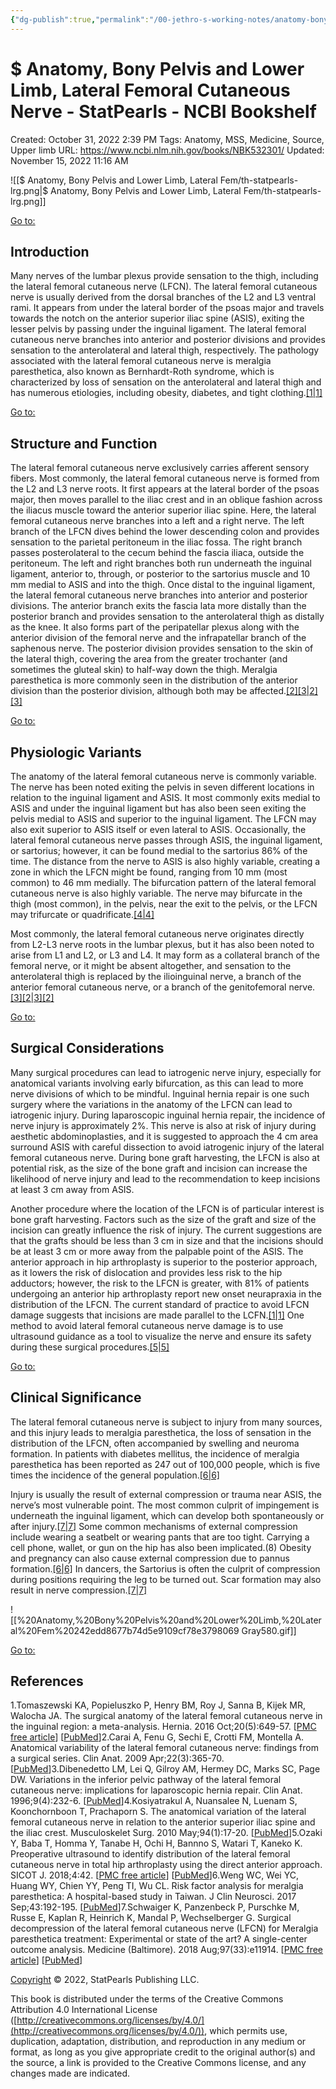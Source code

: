 ```yaml
---
{"dg-publish":true,"permalink":"/00-jethro-s-working-notes/anatomy-bony-pelvis-and-lower-limb-lateral-fem/","dgPassFrontmatter":true}
---
```



# $ Anatomy, Bony Pelvis and Lower Limb, Lateral Femoral Cutaneous Nerve - StatPearls - NCBI Bookshelf

Created: October 31, 2022 2:39 PM
Tags: Anatomy, MSS, Medicine, Source, Upper limb
URL: https://www.ncbi.nlm.nih.gov/books/NBK532301/
Updated: November 15, 2022 11:16 AM

![[$ Anatomy, Bony Pelvis and Lower Limb, Lateral Fem/th-statpearls-lrg.png\|$ Anatomy, Bony Pelvis and Lower Limb, Lateral Fem/th-statpearls-lrg.png]]

[Go to:](https://www.ncbi.nlm.nih.gov/books/NBK532301/#)

## Introduction

Many nerves of the lumbar plexus provide sensation to the thigh, including the lateral femoral cutaneous nerve (LFCN). The lateral femoral cutaneous nerve is usually derived from the dorsal branches of the L2 and L3 ventral rami. It appears from under the lateral border of the psoas major and travels towards the notch on the anterior superior iliac spine (ASIS), exiting the lesser pelvis by passing under the inguinal ligament. The lateral femoral cutaneous nerve branches into anterior and posterior divisions and provides sensation to the anterolateral and lateral thigh, respectively. The pathology associated with the lateral femoral cutaneous nerve is meralgia paresthetica, also known as Bernhardt-Roth syndrome, which is characterized by loss of sensation on the anterolateral and lateral thigh and has numerous etiologies, including obesity, diabetes, and tight clothing.[[1\|1]](https://www.ncbi.nlm.nih.gov/books/NBK532301/#)

[Go to:](https://www.ncbi.nlm.nih.gov/books/NBK532301/#)

## Structure and Function

The lateral femoral cutaneous nerve exclusively carries afferent sensory fibers. Most commonly, the lateral femoral cutaneous nerve is formed from the L2 and L3 nerve roots. It first appears at the lateral border of the psoas major, then moves parallel to the iliac crest and in an oblique fashion across the iliacus muscle toward the anterior superior iliac spine. Here, the lateral femoral cutaneous nerve branches into a left and a right nerve. The left branch of the LFCN dives behind the lower descending colon and provides sensation to the parietal peritoneum in the iliac fossa. The right branch passes posterolateral to the cecum behind the fascia iliaca, outside the peritoneum. The left and right branches both run underneath the inguinal ligament, anterior to, through, or posterior to the sartorius muscle and 10 mm medial to ASIS and into the thigh. Once distal to the inguinal ligament, the lateral femoral cutaneous nerve branches into anterior and posterior divisions. The anterior branch exits the fascia lata more distally than the posterior branch and provides sensation to the anterolateral thigh as distally as the knee. It also forms part of the peripatellar plexus along with the anterior division of the femoral nerve and the infrapatellar branch of the saphenous nerve. The posterior division provides sensation to the skin of the lateral thigh, covering the area from the greater trochanter (and sometimes the gluteal skin) to half-way down the thigh. Meralgia paresthetica is more commonly seen in the distribution of the anterior division than the posterior division, although both may be affected.[[2][3\|2][3]](https://www.ncbi.nlm.nih.gov/books/NBK532301/#)

[Go to:](https://www.ncbi.nlm.nih.gov/books/NBK532301/#)

## Physiologic Variants

The anatomy of the lateral femoral cutaneous nerve is commonly variable. The nerve has been noted exiting the pelvis in seven different locations in relation to the inguinal ligament and ASIS. It most commonly exits medial to ASIS and under the inguinal ligament but has also been seen exiting the pelvis medial to ASIS and superior to the inguinal ligament. The LFCN may also exit superior to ASIS itself or even lateral to ASIS. Occasionally, the lateral femoral cutaneous nerve passes through ASIS, the inguinal ligament, or sartorius; however, it can be found medial to the sartorius 86% of the time. The distance from the nerve to ASIS is also highly variable, creating a zone in which the LFCN might be found, ranging from 10 mm (most common) to 46 mm medially. The bifurcation pattern of the lateral femoral cutaneous nerve is also highly variable. The nerve may bifurcate in the thigh (most common), in the pelvis, near the exit to the pelvis, or the LFCN may trifurcate or quadrificate.[[4\|4]](https://www.ncbi.nlm.nih.gov/books/NBK532301/#)

Most commonly, the lateral femoral cutaneous nerve originates directly from L2-L3 nerve roots in the lumbar plexus, but it has also been noted to arise from L1 and L2, or L3 and L4. It may form as a collateral branch of the femoral nerve, or it might be absent altogether, and sensation to the anterolateral thigh is replaced by the ilioinguinal nerve, a branch of the anterior femoral cutaneous nerve, or a branch of the genitofemoral nerve.[[3][2\|3][2]](https://www.ncbi.nlm.nih.gov/books/NBK532301/#)

[Go to:](https://www.ncbi.nlm.nih.gov/books/NBK532301/#)

## Surgical Considerations

Many surgical procedures can lead to iatrogenic nerve injury, especially for anatomical variants involving early bifurcation, as this can lead to more nerve divisions of which to be mindful. Inguinal hernia repair is one such surgery where the variations in the anatomy of the LFCN can lead to iatrogenic injury. During laparoscopic inguinal hernia repair, the incidence of nerve injury is approximately 2%. This nerve is also at risk of injury during aesthetic abdominoplasties, and it is suggested to approach the 4 cm area surround ASIS with careful dissection to avoid iatrogenic injury of the lateral femoral cutaneous nerve. During bone graft harvesting, the LFCN is also at potential risk, as the size of the bone graft and incision can increase the likelihood of nerve injury and lead to the recommendation to keep incisions at least 3 cm away from ASIS.

Another procedure where the location of the LFCN is of particular interest is bone graft harvesting. Factors such as the size of the graft and size of the incision can greatly influence the risk of injury. The current suggestions are that the grafts should be less than 3 cm in size and that the incisions should be at least 3 cm or more away from the palpable point of the ASIS. The anterior approach in hip arthroplasty is superior to the posterior approach, as it lowers the risk of dislocation and provides less risk to the hip adductors; however, the risk to the LFCN is greater, with 81% of patients undergoing an anterior hip arthroplasty report new onset neurapraxia in the distribution of the LFCN. The current standard of practice to avoid LFCN damage suggests that incisions are made parallel to the LCFN.[[1\|1]](https://www.ncbi.nlm.nih.gov/books/NBK532301/#) One method to avoid lateral femoral cutaneous nerve damage is to use ultrasound guidance as a tool to visualize the nerve and ensure its safety during these surgical procedures.[[5\|5]](https://www.ncbi.nlm.nih.gov/books/NBK532301/#)

[Go to:](https://www.ncbi.nlm.nih.gov/books/NBK532301/#)

## Clinical Significance

The lateral femoral cutaneous nerve is subject to injury from many sources, and this injury leads to meralgia paresthetica, the loss of sensation in the distribution of the LFCN, often accompanied by swelling and neuroma formation. In patients with diabetes mellitus, the incidence of meralgia paresthetica has been reported as 247 out of 100,000 people, which is five times the incidence of the general population.[[6\|6]](https://www.ncbi.nlm.nih.gov/books/NBK532301/#)

Injury is usually the result of external compression or trauma near ASIS, the nerve’s most vulnerable point. The most common culprit of impingement is underneath the inguinal ligament, which can develop both spontaneously or after injury.[[7\|7]](https://www.ncbi.nlm.nih.gov/books/NBK532301/#) Some common mechanisms of external compression include wearing a seatbelt or wearing pants that are too tight. Carrying a cell phone, wallet, or gun on the hip has also been implicated.(8) Obesity and pregnancy can also cause external compression due to pannus formation.[[6\|6]](https://www.ncbi.nlm.nih.gov/books/NBK532301/#) In dancers, the Sartorius is often the culprit of compression during positions requiring the leg to be turned out. Scar formation may also result in nerve compression.[[7\|7]](https://www.ncbi.nlm.nih.gov/books/NBK532301/#)

![[$%20Anatomy,%20Bony%20Pelvis%20and%20Lower%20Limb,%20Lateral%20Fem%20242edd8677b74d5e9109cf78e3798069 Gray580.gif\|$%20Anatomy,%20Bony%20Pelvis%20and%20Lower%20Limb,%20Lateral%20Fem%20242edd8677b74d5e9109cf78e3798069 Gray580.gif]]

[Go to:](https://www.ncbi.nlm.nih.gov/books/NBK532301/#)

## References

1.Tomaszewski KA, Popieluszko P, Henry BM, Roy J, Sanna B, Kijek MR, Walocha JA. The surgical anatomy of the lateral femoral cutaneous nerve in the inguinal region: a meta-analysis. Hernia. 2016 Oct;20(5):649-57. [[PMC free article](https://www.ncbi.nlm.nih.gov/pmc/articles/PMC5023748/)] [[PubMed](https://www.ncbi.nlm.nih.gov/pubmed/27115766)]2.Carai A, Fenu G, Sechi E, Crotti FM, Montella A. Anatomical variability of the lateral femoral cutaneous nerve: findings from a surgical series. Clin Anat. 2009 Apr;22(3):365-70. [[PubMed](https://www.ncbi.nlm.nih.gov/pubmed/19173255)]3.Dibenedetto LM, Lei Q, Gilroy AM, Hermey DC, Marks SC, Page DW. Variations in the inferior pelvic pathway of the lateral femoral cutaneous nerve: implications for laparoscopic hernia repair. Clin Anat. 1996;9(4):232-6. [[PubMed](https://www.ncbi.nlm.nih.gov/pubmed/8793216)]4.Kosiyatrakul A, Nuansalee N, Luenam S, Koonchornboon T, Prachaporn S. The anatomical variation of the lateral femoral cutaneous nerve in relation to the anterior superior iliac spine and the iliac crest. Musculoskelet Surg. 2010 May;94(1):17-20. [[PubMed](https://www.ncbi.nlm.nih.gov/pubmed/20135245)]5.Ozaki Y, Baba T, Homma Y, Tanabe H, Ochi H, Bannno S, Watari T, Kaneko K. Preoperative ultrasound to identify distribution of the lateral femoral cutaneous nerve in total hip arthroplasty using the direct anterior approach. SICOT J. 2018;4:42. [[PMC free article](https://www.ncbi.nlm.nih.gov/pmc/articles/PMC6140356/)] [[PubMed](https://www.ncbi.nlm.nih.gov/pubmed/30222102)]6.Weng WC, Wei YC, Huang WY, Chien YY, Peng TI, Wu CL. Risk factor analysis for meralgia paresthetica: A hospital-based study in Taiwan. J Clin Neurosci. 2017 Sep;43:192-195. [[PubMed](https://www.ncbi.nlm.nih.gov/pubmed/28511974)]7.Schwaiger K, Panzenbeck P, Purschke M, Russe E, Kaplan R, Heinrich K, Mandal P, Wechselberger G. Surgical decompression of the lateral femoral cutaneous nerve (LFCN) for Meralgia paresthetica treatment: Experimental or state of the art? A single-center outcome analysis. Medicine (Baltimore). 2018 Aug;97(33):e11914. [[PMC free article](https://www.ncbi.nlm.nih.gov/pmc/articles/PMC6113044/)] [[PubMed](https://www.ncbi.nlm.nih.gov/pubmed/30113491)]

[Copyright](https://www.ncbi.nlm.nih.gov/books/about/copyright/) © 2022, StatPearls Publishing LLC.

This book is distributed under the terms of the Creative Commons Attribution 4.0 International License ([http://creativecommons.org/licenses/by/4.0/](http://creativecommons.org/licenses/by/4.0/)), which permits use, duplication, adaptation, distribution, and reproduction in any medium or format, as long as you give appropriate credit to the original author(s) and the source, a link is provided to the Creative Commons license, and any changes made are indicated.